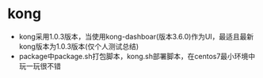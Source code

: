 # kong
* kong采用1.0.3版本，当使用kong-dashboar(版本3.6.0)作为UI，最适且最新kong版本为1.0.3版本(仅个人测试总结)
* package中package.sh打包脚本，kong.sh部署脚本，在centos7最小环境中玩一玩很不错
